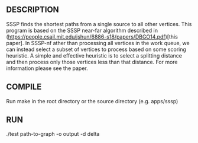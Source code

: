 ## DESCRIPTION

SSSP finds the shortest paths from a single source to all other vertices. This program is based on the SSSP near-far algorithm described in (https://people.csail.mit.edu/jshun/6886-s18/papers/DBGO14.pdf)[this paper].
In SSSP-nf ather than processing all vertices in the work queue, we can instead select a subset of  vertices  to  process  based  on  some  scoring  heuristic.  A simple and effective heuristic is to select a splitting distance
and then process only those vertices less than that distance. 
For more information please see the paper. 


## COMPILE

Run make in the root directory or the source directory (e.g. apps/sssp)

## RUN

./test path-to-graph -o output -d delta











